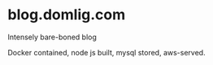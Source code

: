 # blog.domlig.com
Intensely bare-boned blog

Docker contained, node js built, mysql stored, aws-served.

